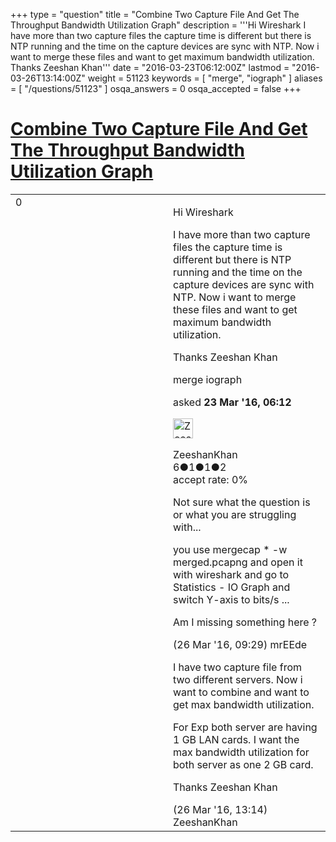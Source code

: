 +++
type = "question"
title = "Combine Two Capture File And Get The Throughput Bandwidth Utilization Graph"
description = '''Hi Wireshark I have more than two capture files the capture time is different but there is NTP running and the time on the capture devices are sync with NTP. Now i want to merge these files and want to get maximum bandwidth utilization. Thanks Zeeshan Khan'''
date = "2016-03-23T06:12:00Z"
lastmod = "2016-03-26T13:14:00Z"
weight = 51123
keywords = [ "merge", "iograph" ]
aliases = [ "/questions/51123" ]
osqa_answers = 0
osqa_accepted = false
+++

<div class="headNormal">

# [Combine Two Capture File And Get The Throughput Bandwidth Utilization Graph](/questions/51123/combine-two-capture-file-and-get-the-throughput-bandwidth-utilization-graph)

</div>

<div id="main-body">

<div id="askform">

<table id="question-table" style="width:100%;"><colgroup><col style="width: 50%" /><col style="width: 50%" /></colgroup><tbody><tr class="odd"><td style="width: 30px; vertical-align: top"><div class="vote-buttons"><span id="post-51123-upvote" class="ajax-command post-vote up" rel="nofollow" title="I like this post (click again to cancel)"> </span><div id="post-51123-score" class="post-score" title="current number of votes">0</div><span id="post-51123-downvote" class="ajax-command post-vote down" rel="nofollow" title="I dont like this post (click again to cancel)"> </span> <span id="favorite-mark" class="ajax-command favorite-mark" rel="nofollow" title="mark/unmark this question as favorite (click again to cancel)"> </span><div id="favorite-count" class="favorite-count"></div></div></td><td><div id="item-right"><div class="question-body"><p>Hi Wireshark</p><p>I have more than two capture files the capture time is different but there is NTP running and the time on the capture devices are sync with NTP. Now i want to merge these files and want to get maximum bandwidth utilization.</p><p>Thanks Zeeshan Khan</p></div><div id="question-tags" class="tags-container tags"><span class="post-tag tag-link-merge" rel="tag" title="see questions tagged &#39;merge&#39;">merge</span> <span class="post-tag tag-link-iograph" rel="tag" title="see questions tagged &#39;iograph&#39;">iograph</span></div><div id="question-controls" class="post-controls"></div><div class="post-update-info-container"><div class="post-update-info post-update-info-user"><p>asked <strong>23 Mar '16, 06:12</strong></p><img src="https://secure.gravatar.com/avatar/52df8f586c3326b2bb940e1177dd7d58?s=32&amp;d=identicon&amp;r=g" class="gravatar" width="32" height="32" alt="ZeeshanKhan&#39;s gravatar image" /><p><span>ZeeshanKhan</span><br />
<span class="score" title="6 reputation points">6</span><span title="1 badges"><span class="badge1">●</span><span class="badgecount">1</span></span><span title="1 badges"><span class="silver">●</span><span class="badgecount">1</span></span><span title="2 badges"><span class="bronze">●</span><span class="badgecount">2</span></span><br />
<span class="accept_rate" title="Rate of the user&#39;s accepted answers">accept rate:</span> <span title="ZeeshanKhan has no accepted answers">0%</span></p></div></div><div id="comments-container-51123" class="comments-container"><span id="51218"></span><div id="comment-51218" class="comment"><div id="post-51218-score" class="comment-score"></div><div class="comment-text"><p>Not sure what the question is or what you are struggling with...</p><p>you use mergecap * -w merged.pcapng and open it with wireshark and go to Statistics - IO Graph and switch Y-axis to bits/s ...</p><p>Am I missing something here ?</p></div><div id="comment-51218-info" class="comment-info"><span class="comment-age">(26 Mar '16, 09:29)</span> <span class="comment-user userinfo">mrEEde</span></div></div><span id="51219"></span><div id="comment-51219" class="comment"><div id="post-51219-score" class="comment-score"></div><div class="comment-text"><p>I have two capture file from two different servers. Now i want to combine and want to get max bandwidth utilization.</p><p>For Exp both server are having 1 GB LAN cards. I want the max bandwidth utilization for both server as one 2 GB card.</p><p>Thanks Zeeshan Khan<br />
</p></div><div id="comment-51219-info" class="comment-info"><span class="comment-age">(26 Mar '16, 13:14)</span> <span class="comment-user userinfo">ZeeshanKhan</span></div></div></div><div id="comment-tools-51123" class="comment-tools"></div><div class="clear"></div><div id="comment-51123-form-container" class="comment-form-container"></div><div class="clear"></div></div></td></tr></tbody></table>

</div>

</div>

